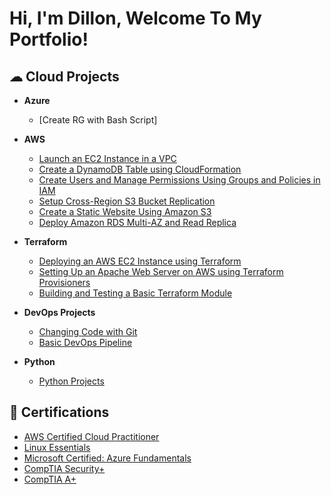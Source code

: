 <h1>Hi, I'm Dillon, Welcome To My Portfolio!

<h2> ☁ Cloud Projects</h2>
  
- <b>Azure</b>
  - [Create RG with Bash Script]
  
- <b>AWS</b>
  - [Launch an EC2 Instance in a VPC](https://github.com/DillonMeacham/AWS-Create-EC2-in-VPC)
  - [Create a DynamoDB Table using CloudFormation](https://github.com/DillonMeacham/Create-DynamoDBTable-Using-CloudFormation)
  - [Create Users and Manage Permissions Using Groups and Policies in IAM](https://github.com/DillonMeacham/Create-Users-and-Manage-Permissions-Using-Groups-and-Policies-in-IAM)
  - [Setup Cross-Region S3 Bucket Replication](https://github.com/DillonMeacham/Setup-Cross-Region-S3-Bucket-Replication)
  - [Create a Static Website Using Amazon S3](https://github.com/DillonMeacham/Create-Static-Website-Using-AmazonS3/blob/main/README.md)
  - [Deploy Amazon RDS Multi-AZ and Read Replica](https://github.com/DillonMeacham/Deploy-RDS-MultiAZ-and-ReadReplica/blob/main/README.md)
 
- <b>Terraform</b>  
  - [Deploying an AWS EC2 Instance using Terraform](https://github.com/DillonMeacham/Deploying-AWS-EC2-with-Terraform)
  - [Setting Up an Apache Web Server on AWS using Terraform Provisioners](https://github.com/DillonMeacham/Create-ApacheWebServer-using-TerraformProvisioners)
  - [Building and Testing a Basic Terraform Module](https://github.com/DillonMeacham/Building-and-Testing-TerraformModule)

- <b>DevOps Projects</b>
  - [Changing Code with Git](https://github.com/DillonMeacham/Changing-Code-with-Git)
  - [Basic DevOps Pipeline](https://github.com/DillonMeacham/basic-devops-pipeline)
  
 - <b>Python</b>
    - [Python Projects](https://github.com/DillonMeacham/python-projects)

<h2>📃 Certifications</h2>

- [AWS Certified Cloud Practitioner](https://www.credly.com/badges/8e01c296-c5ad-446b-a383-2240790b1c6e/public_url)
- [Linux Essentials](https://bit.ly/3U7PQNN)
- [Microsoft Certified: Azure Fundamentals](https://www.credly.com/badges/64f24800-94a5-4636-b3ec-cd4ca8a618b9/public_url)
- [CompTIA Security+](https://www.credly.com/earner/earned/badge/fbef712d-5644-4a8f-8237-3ca992889bda)
- [CompTIA A+](https://www.credly.com/earner/earned/badge/e9a8fae8-ce1e-4c7c-b8cd-3a3d655c4c90)
